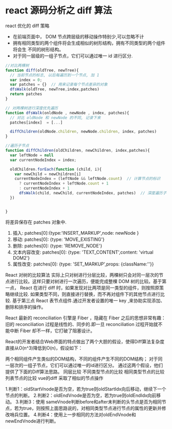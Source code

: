 # react 源码分析之 diff 算法

react 优化的 diff 策略

* 在前端页面中， DOM 节点跨层级的移动操作特别少,可以忽略不计
* 拥有相同类型的两个组件将会生成相似的树形结构，拥有不同类型的两个组件将会生
不同的树形结构。
* 对于同一层级的一组子节点，它们可以通过唯一 id 进行区分.

```js
//对比两棵树
function diff(oldTree, newTree){
  // 当前节点的标志, 以后每遍历到一个节点, 加 1
  var index = 0;
  var patches = {}  // 用来记录每个节点差异的对象
  dfsWalk(oldTree, newTree,index,patches)
  return patches
}

// 对两棵树进行深度优先遍历
function dfsWalk(onldNode , newNode , index, patches){
  // 对比 oldNode 和 newNode 的不同, 记录下来
  patches[index]  = [...]

  diffChildren(oldNode.children, newNode.children, index, patches)
}

//遍历子节点
function diffChildren(oldChildren, newChildren, index,patches){
  var leftNode = null
  var currentNodeIndex = index;

  oldChildren.forEach(function (child, i){
    var newChild = newChildren[i]
    currentNodeIndex = (leftNode && leftNode.count)  // 计算节点的标识
      ? currentNodeIndex + leftNode.count + 1
      : currentNodeIndex + 1
      dfsWalk(child, newChild, currentNodeIndex, patches)  // 深度遍历子节点
  })


}
```

将差异保存在 patches 对象中.

1. 插入: patches[0]:{type:'INSERT_MARKUP',node: newNode }
2. 移动: patches[0]: {type: 'MOVE_EXISTING'}
3. 删除: patches[0]: {type: 'REMOVE_NODE'}
4. 文本内容改变: patches[0]: {type: 'TEXT_CONTENT',content: 'virtual DOM2'}
5. 属性改变: patches[0]: {type: 'SET_MARKUP',props: {className:''}}

React 对树的比较算法 实际上只对树进行分层比较，两棵树只会对同一层次的节点进行比较。这样只要对树进行一次遍历，便能完成整棵 DOM 树的比较。基于第一点，
React 在进行 diff 时，如果发现对比两项是同一类型的组件，则按照原策略继续比较. 如果类型不同，则直接进行替换，而不再对组件下的其他节点进行比较. 基于第三点 React 表节点组件.通过开发者设置的唯一 key ,来协助实现添加、删除和排序的操作。

React 最新的 reconciliation 引擎是 Fiber ，隐藏在 Fiber 之后的思想非常有趣：旧的 reconciliation 过程是线性的、同步的.即一旦 reconciliation 过程开始就不能中断 Fiber 却不一样，它打破了阻塞设计。

React的开发者结合Web界面的特点做出了两个大胆的假设，使得Diff算法复杂度直接从O(n^3)降低到O(n)，假设如下：

两个相同组件产生类似的DOM结构，不同的组件产生不同的DOM结构；
对于同一层次的一组子节点，它们可以通过唯一的id进行区分。
通过这两个假设，他们提供了下面的Diff算法思路。
同层比较
不同类型节点的比较
相同类型节点的比较
列表节点的比较
vue的diff 采取了相似的节点操作

1.判断1：oldStartVnode是否为空，若为true则oldStartIdx向后移动，继续下一个节点的判断。
2.判断2：oldEndVnode是否为空，若为true则oldEndIdx向前移动。
3.判断3：使用 sameVnode判断before和after未判断的头节点是否为相同节点，若为true，则按照上面思路说的，对相同类型节点进行节点的属性的更新并修改哨兵位置。
4.判断4：使用上一步相同的方法对oldEndVnode和newEndVnode进行判断。
